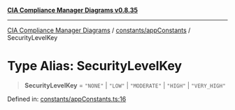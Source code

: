 [**CIA Compliance Manager Diagrams v0.8.35**](../../../README.md)

***

[CIA Compliance Manager Diagrams](../../../modules.md) / [constants/appConstants](../README.md) / SecurityLevelKey

# Type Alias: SecurityLevelKey

> **SecurityLevelKey** = `"NONE"` \| `"LOW"` \| `"MODERATE"` \| `"HIGH"` \| `"VERY_HIGH"`

Defined in: [constants/appConstants.ts:16](https://github.com/Hack23/cia-compliance-manager/blob/b297770fc62abf558e2711cd029bbbe74e6c5cfb/src/constants/appConstants.ts#L16)
